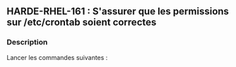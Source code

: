 ## HARDE-RHEL-161 : S'assurer que les permissions sur /etc/crontab soient correctes

### Description

Lancer les commandes suivantes :

